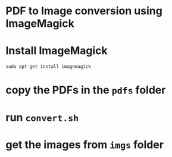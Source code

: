PDF to Image conversion using ImageMagick
===
# Install ImageMagick
`sudo apt-get install imagemagick`
# copy the PDFs in the `pdfs` folder
# run `convert.sh`
# get the images from `imgs` folder
